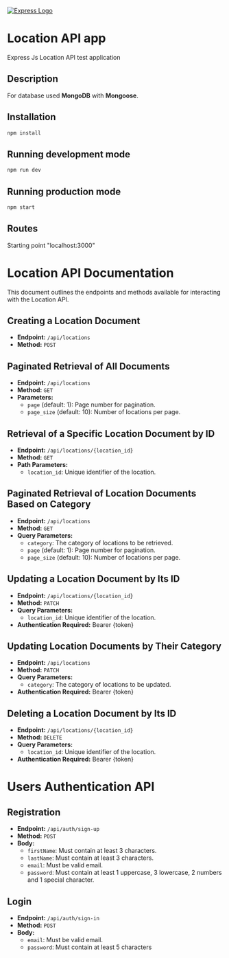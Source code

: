 [![Express Logo](https://i.cloudup.com/zfY6lL7eFa-3000x3000.png)](http://expressjs.com/)

# Location API app

Express Js Location API test application

## Description

For database used **MongoDB** with **Mongoose**.

## Installation

```bash
npm install
```

## Running development mode

```bash
npm run dev
```

## Running production mode

```bash
npm start
```

## Routes

Starting point "localhost:3000"

# Location API Documentation

This document outlines the endpoints and methods available for interacting with the Location API.

## Creating a Location Document

- **Endpoint:** `/api/locations`
- **Method:** `POST`

## Paginated Retrieval of All Documents

- **Endpoint:** `/api/locations`
- **Method:** `GET`
- **Parameters:**
    - `page` (default: 1): Page number for pagination.
    - `page_size` (default: 10): Number of locations per page.

## Retrieval of a Specific Location Document by ID

- **Endpoint:** `/api/locations/{location_id}`
- **Method:** `GET`
- **Path Parameters:**
    - `location_id`: Unique identifier of the location.

## Paginated Retrieval of Location Documents Based on Category

- **Endpoint:** `/api/locations`
- **Method:** `GET`
- **Query Parameters:**
    - `category`: The category of locations to be retrieved.
    - `page` (default: 1): Page number for pagination.
    - `page_size` (default: 10): Number of locations per page.

## Updating a Location Document by Its ID

- **Endpoint:** `/api/locations/{location_id}`
- **Method:** `PATCH`
- **Query Parameters:**
    - `location_id`: Unique identifier of the location.
- **Authentication Required:** Bearer {token}

## Updating Location Documents by Their Category

- **Endpoint:** `/api/locations`
- **Method:** `PATCH`
- **Query Parameters:**
    - `category`: The category of locations to be updated.
- **Authentication Required:** Bearer {token}

## Deleting a Location Document by Its ID

- **Endpoint:** `/api/locations/{location_id}`
- **Method:** `DELETE`
- **Query Parameters:**
    - `location_id`: Unique identifier of the location.
- **Authentication Required:** Bearer {token}


# Users Authentication API

## Registration

- **Endpoint:** `/api/auth/sign-up`
- **Method:** `POST`
- **Body:**
    - `firstName`: Must contain at least 3 characters.
    - `lastName`: Must contain at least 3 characters.
    - `email`: Must be valid email.
    - `password`: Must contain at least 1 uppercase, 3 lowercase, 2 numbers and 1 special character.


## Login

- **Endpoint:** `/api/auth/sign-in`
- **Method:** `POST`
- **Body:**
    - `email`: Must be valid email.
    - `password`: Must contain at least 5 characters  